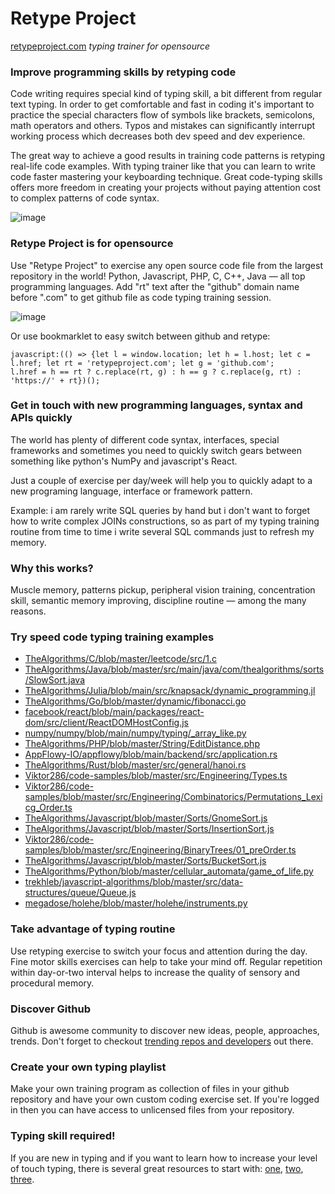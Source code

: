 # Retype Project

[retypeproject.com](https://retypeproject.com/) _typing trainer for opensource_

### Improve programming skills by retyping code

Code writing requires special kind of typing skill, a bit different from regular text typing.
In order to get comfortable and fast in coding it's important to practice the special characters flow of symbols like brackets, semicolons, math operators and others.
Typos and mistakes can significantly interrupt working process which decreases both dev speed and dev experience.

The great way to achieve a good results in training code patterns is retyping real-life code examples. With typing trainer like that you can learn to write code faster mastering your keyboarding technique.
Great code-typing skills offers more freedom in creating your projects without paying attention cost to complex patterns of code syntax.


![image](https://user-images.githubusercontent.com/13506547/150652323-225dc326-1ce4-466a-b4e3-e28d304b4bd5.png)


### Retype Project is for opensource
Use "Retype Project" to exercise any open source code file from the largest repository in the world!
Python, Javascript, PHP, C, C++, Java — all top programming languages.
Add "rt" text after the "github" domain name before ".com" to get github file as code typing training session.

![image](https://user-images.githubusercontent.com/13506547/150652550-bff87433-f272-479a-a0e2-e97cad0280e2.png)



Or use bookmarklet to easy switch between github and retype:
```
javascript:(() => {let l = window.location; let h = l.host; let c = l.href; let rt = 'retypeproject.com'; let g = 'github.com';
l.href = h == rt ? c.replace(rt, g) : h == g ? c.replace(g, rt) : 'https://' + rt})();
```

### Get in touch with new programming languages, syntax and APIs quickly
The world has plenty of different code syntax, interfaces, special frameworks and sometimes you need to quickly switch gears between something like python's NumPy and javascript's React.

Just a couple of exercise per day/week will help you to quickly adapt to a new programing language, interface or framework pattern.

Example: i am rarely write SQL queries by hand but i don't want to forget how to write complex JOINs constructions, so as part of my typing training routine from time to time i write several SQL commands just to refresh my memory.

### Why this works?
Muscle memory, patterns pickup, peripheral vision training, concentration skill, semantic memory improving, discipline routine — among the many reasons.

### Try speed code typing training examples
- [TheAlgorithms/C/blob/master/leetcode/src/1.c](https://retypeproject.com/TheAlgorithms/C/blob/master/leetcode/src/1.c)
- [TheAlgorithms/Java/blob/master/src/main/java/com/thealgorithms/sorts/SlowSort.java](https://retypeproject.com/TheAlgorithms/Java/blob/master/src/main/java/com/thealgorithms/sorts/SlowSort.java)
- [TheAlgorithms/Julia/blob/main/src/knapsack/dynamic_programming.jl](https://retypeproject.com/TheAlgorithms/Julia/blob/main/src/knapsack/dynamic_programming.jl)
- [TheAlgorithms/Go/blob/master/dynamic/fibonacci.go](https://retypeproject.com/TheAlgorithms/Go/blob/master/dynamic/fibonacci.go)
- [facebook/react/blob/main/packages/react-dom/src/client/ReactDOMHostConfig.js](https://retypeproject.com/facebook/react/blob/main/packages/react-dom/src/client/ReactDOMHostConfig.js)
- [numpy/numpy/blob/main/numpy/typing/_array_like.py](https://retypeproject.com/numpy/numpy/blob/main/numpy/typing/_array_like.py)
- [TheAlgorithms/PHP/blob/master/String/EditDistance.php](https://retypeproject.com/TheAlgorithms/PHP/blob/master/String/EditDistance.php)
- [AppFlowy-IO/appflowy/blob/main/backend/src/application.rs](https://retypeproject.com/AppFlowy-IO/appflowy/blob/main/backend/src/application.rs)
- [TheAlgorithms/Rust/blob/master/src/general/hanoi.rs](https://retypeproject.com/TheAlgorithms/Rust/blob/master/src/general/hanoi.rs)
- [Viktor286/code-samples/blob/master/src/Engineering/Types.ts](https://retypeproject.com/Viktor286/code-samples/blob/master/src/Engineering/Types.ts)
- [Viktor286/code-samples/blob/master/src/Engineering/Combinatorics/Permutations_Lexicg_Order.ts](https://retypeproject.com/Viktor286/code-samples/blob/master/src/Engineering/Combinatorics/Permutations_Lexicg_Order.ts)
- [TheAlgorithms/Javascript/blob/master/Sorts/GnomeSort.js](https://retypeproject.com/TheAlgorithms/Javascript/blob/master/Sorts/GnomeSort.js)
- [TheAlgorithms/Javascript/blob/master/Sorts/InsertionSort.js](https://retypeproject.com/TheAlgorithms/Javascript/blob/master/Sorts/InsertionSort.js)
- [Viktor286/code-samples/blob/master/src/Engineering/BinaryTrees/01_preOrder.ts](https://retypeproject.com/Viktor286/code-samples/blob/master/src/Engineering/BinaryTrees/01_preOrder.ts)
- [TheAlgorithms/Javascript/blob/master/Sorts/BucketSort.js](https://retypeproject.com/TheAlgorithms/Javascript/blob/master/Sorts/BucketSort.js)
- [TheAlgorithms/Python/blob/master/cellular_automata/game_of_life.py](https://retypeproject.com/TheAlgorithms/Python/blob/master/cellular_automata/game_of_life.py)
- [trekhleb/javascript-algorithms/blob/master/src/data-structures/queue/Queue.js](https://retypeproject.com/trekhleb/javascript-algorithms/blob/master/src/data-structures/queue/Queue.js)
- [megadose/holehe/blob/master/holehe/instruments.py](https://retypeproject.com/megadose/holehe/blob/master/holehe/instruments.py)

### Take advantage of typing routine
Use retyping exercise to switch your focus and attention during the day. Fine motor skills exercises can help to take your mind off.  Regular repetition within day-or-two interval helps to increase the quality of sensory and procedural memory.

### Discover Github
Github is awesome community to discover new ideas, people, approaches, trends.
Don't forget to checkout [trending repos and developers](https://github.com/trending?since=weekly) out there.

### Create your own typing playlist
Make your own training program as collection of files in your github repository and have your own custom coding exercise set.
If you're logged in then you can have access to unlicensed files from your repository.

### Typing skill required!
If you are new in typing and if you want to learn how to increase your level of touch typing, there is several great resources to start with: [one](https://www.typing.com/), [two](https://www.ratatype.com/learn/), [three](https://www.keybr.com/).
